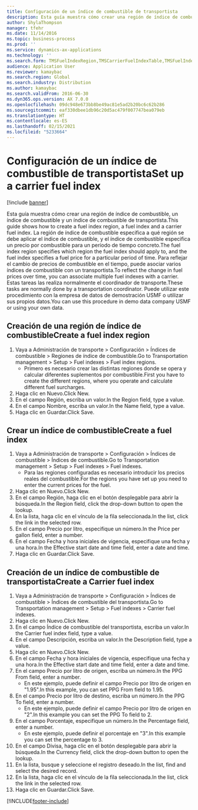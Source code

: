 ```yaml
---
title: Configuración de un índice de combustible de transportista
description: Esta guía muestra cómo crear una región de índice de combustible, un índice de combustible y un índice de combustible de transportista.
author: ShylaThompson
manager: tfehr
ms.date: 11/14/2016
ms.topic: business-process
ms.prod: ''
ms.service: dynamics-ax-applications
ms.technology: ''
ms.search.form: TMSFuelIndexRegion,TMSCarrierFuelIndexTable,TMSFuelIndex
audience: Application User
ms.reviewer: kamaybac
ms.search.region: Global
ms.search.industry: Distribution
ms.author: kamaybac
ms.search.validFrom: 2016-06-30
ms.dyn365.ops.version: AX 7.0.0
ms.openlocfilehash: 09dc948e673bb8be49ac81e5ad2b20bc6c62b286
ms.sourcegitcommit: eaf330dbee1db96c20d5ac479f007747bea079eb
ms.translationtype: HT
ms.contentlocale: es-ES
ms.lasthandoff: 02/15/2021
ms.locfileid: "5233664"
---
```

# <a name="set-up-a-carrier-fuel-index"></a><span data-ttu-id="01d73-103">Configuración de un índice de combustible de transportista</span><span class="sxs-lookup"><span data-stu-id="01d73-103">Set up a carrier fuel index</span></span>

[!include [banner](../../includes/banner.md)]

<span data-ttu-id="01d73-104">Esta guía muestra cómo crear una región de índice de combustible, un índice de combustible y un índice de combustible de transportista.</span><span class="sxs-lookup"><span data-stu-id="01d73-104">This guide shows how to create a fuel index region, a fuel index and a carrier fuel index.</span></span> <span data-ttu-id="01d73-105">La región de índice de combustible especifica a qué región se debe aplicar el índice de combustible, y el índice de combustible especifica un precio por combustible para un período de tiempo concreto.</span><span class="sxs-lookup"><span data-stu-id="01d73-105">The fuel index region specifies which region the fuel index should apply to, and the fuel index specifies a fuel price for a particular period of time.</span></span> <span data-ttu-id="01d73-106">Para reflejar el cambio de precios de combustible en el tiempo, puede asociar varios índices de combustible con un transportista.</span><span class="sxs-lookup"><span data-stu-id="01d73-106">To reflect the change in fuel prices over time, you can associate multiple fuel indexes with a carrier.</span></span>  <span data-ttu-id="01d73-107">Estas tareas las realiza normalmente el coordinador de transporte.</span><span class="sxs-lookup"><span data-stu-id="01d73-107">These tasks are normally done by a transportation coordinator.</span></span> <span data-ttu-id="01d73-108">Puede utilizar este procedimiento con la empresa de datos de demostración USMF o utilizar sus propios datos.</span><span class="sxs-lookup"><span data-stu-id="01d73-108">You can use this procedure in demo data company USMF or using your own data.</span></span>


## <a name="create-a-fuel-index-region"></a><span data-ttu-id="01d73-109">Creación de una región de índice de combustible</span><span class="sxs-lookup"><span data-stu-id="01d73-109">Create a fuel index region</span></span>
1. <span data-ttu-id="01d73-110">Vaya a Administración de transporte > Configuración > Índices de combustible > Regiones de índice de combustible.</span><span class="sxs-lookup"><span data-stu-id="01d73-110">Go to Transportation management > Setup > Fuel indexes > Fuel index regions.</span></span>
    * <span data-ttu-id="01d73-111">Primero es necesario crear las distintas regiones donde se opera y calcular diferentes suplementos por combustible.</span><span class="sxs-lookup"><span data-stu-id="01d73-111">First you have to create the different regions, where you operate and calculate different fuel surcharges.</span></span>  
2. <span data-ttu-id="01d73-112">Haga clic en Nuevo.</span><span class="sxs-lookup"><span data-stu-id="01d73-112">Click New.</span></span>
3. <span data-ttu-id="01d73-113">En el campo Región, escriba un valor.</span><span class="sxs-lookup"><span data-stu-id="01d73-113">In the Region field, type a value.</span></span>
4. <span data-ttu-id="01d73-114">En el campo Nombre, escriba un valor.</span><span class="sxs-lookup"><span data-stu-id="01d73-114">In the Name field, type a value.</span></span>
5. <span data-ttu-id="01d73-115">Haga clic en Guardar.</span><span class="sxs-lookup"><span data-stu-id="01d73-115">Click Save.</span></span>

## <a name="create-a-fuel-index"></a><span data-ttu-id="01d73-116">Crear un índice de combustible</span><span class="sxs-lookup"><span data-stu-id="01d73-116">Create a fuel index</span></span>
1. <span data-ttu-id="01d73-117">Vaya a Administración de transporte > Configuración > Índices de combustible > Índices de combustible.</span><span class="sxs-lookup"><span data-stu-id="01d73-117">Go to Transportation management > Setup > Fuel indexes > Fuel indexes.</span></span>
    * <span data-ttu-id="01d73-118">Para las regiones configuradas es necesario introducir los precios reales del combustible.</span><span class="sxs-lookup"><span data-stu-id="01d73-118">For the regions you have set up you need to enter the current prices for the fuel.</span></span>  
2. <span data-ttu-id="01d73-119">Haga clic en Nuevo.</span><span class="sxs-lookup"><span data-stu-id="01d73-119">Click New.</span></span>
3. <span data-ttu-id="01d73-120">En el campo Región, haga clic en el botón desplegable para abrir la búsqueda.</span><span class="sxs-lookup"><span data-stu-id="01d73-120">In the Region field, click the drop-down button to open the lookup.</span></span>
4. <span data-ttu-id="01d73-121">En la lista, haga clic en el vínculo de la fila seleccionada.</span><span class="sxs-lookup"><span data-stu-id="01d73-121">In the list, click the link in the selected row.</span></span>
5. <span data-ttu-id="01d73-122">En el campo Precio por litro, especifique un número.</span><span class="sxs-lookup"><span data-stu-id="01d73-122">In the Price per gallon field, enter a number.</span></span>
6. <span data-ttu-id="01d73-123">En el campo Fecha y hora iniciales de vigencia, especifique una fecha y una hora.</span><span class="sxs-lookup"><span data-stu-id="01d73-123">In the Effective start date and time field, enter a date and time.</span></span>
7. <span data-ttu-id="01d73-124">Haga clic en Guardar.</span><span class="sxs-lookup"><span data-stu-id="01d73-124">Click Save.</span></span>

## <a name="create-a-carrier-fuel-index"></a><span data-ttu-id="01d73-125">Creación de un índice de combustible de transportista</span><span class="sxs-lookup"><span data-stu-id="01d73-125">Create a Carrier fuel index</span></span>
1. <span data-ttu-id="01d73-126">Vaya a Administración de transporte > Configuración > Índices de combustible > Índices de combustible del transportista.</span><span class="sxs-lookup"><span data-stu-id="01d73-126">Go to Transportation management > Setup > Fuel indexes > Carrier fuel indexes.</span></span>
2. <span data-ttu-id="01d73-127">Haga clic en Nuevo.</span><span class="sxs-lookup"><span data-stu-id="01d73-127">Click New.</span></span>
3. <span data-ttu-id="01d73-128">En el campo Índice de combustible del transportista, escriba un valor.</span><span class="sxs-lookup"><span data-stu-id="01d73-128">In the Carrier fuel index field, type a value.</span></span>
4. <span data-ttu-id="01d73-129">En el campo Descripción, escriba un valor.</span><span class="sxs-lookup"><span data-stu-id="01d73-129">In the Description field, type a value.</span></span>
5. <span data-ttu-id="01d73-130">Haga clic en Nuevo.</span><span class="sxs-lookup"><span data-stu-id="01d73-130">Click New.</span></span>
6. <span data-ttu-id="01d73-131">En el campo Fecha y hora iniciales de vigencia, especifique una fecha y una hora.</span><span class="sxs-lookup"><span data-stu-id="01d73-131">In the Effective start date and time field, enter a date and time.</span></span>
7. <span data-ttu-id="01d73-132">En el campo Precio por litro de origen, escriba un número.</span><span class="sxs-lookup"><span data-stu-id="01d73-132">In the PPG From field, enter a number.</span></span>
    * <span data-ttu-id="01d73-133">En este ejemplo, puede definir el campo Precio por litro de origen en "1.95".</span><span class="sxs-lookup"><span data-stu-id="01d73-133">In this example, you can set PPG From field to 1.95.</span></span>  
8. <span data-ttu-id="01d73-134">En el campo Precio por litro de destino, escriba un número.</span><span class="sxs-lookup"><span data-stu-id="01d73-134">In the PPG To field, enter a number.</span></span>
    * <span data-ttu-id="01d73-135">En este ejemplo, puede definir el campo Precio por litro de origen en "2".</span><span class="sxs-lookup"><span data-stu-id="01d73-135">In this example you can set the PPG To field to 2.</span></span>  
9. <span data-ttu-id="01d73-136">En el campo Porcentaje, especifique un número.</span><span class="sxs-lookup"><span data-stu-id="01d73-136">In the Percentage field, enter a number.</span></span>
    * <span data-ttu-id="01d73-137">En este ejemplo, puede definir el porcentaje en "3".</span><span class="sxs-lookup"><span data-stu-id="01d73-137">In this example you can set the percentage to 3.</span></span>  
10. <span data-ttu-id="01d73-138">En el campo Divisa, haga clic en el botón desplegable para abrir la búsqueda.</span><span class="sxs-lookup"><span data-stu-id="01d73-138">In the Currency field, click the drop-down button to open the lookup.</span></span>
11. <span data-ttu-id="01d73-139">En la lista, busque y seleccione el registro deseado.</span><span class="sxs-lookup"><span data-stu-id="01d73-139">In the list, find and select the desired record.</span></span>
12. <span data-ttu-id="01d73-140">En la lista, haga clic en el vínculo de la fila seleccionada.</span><span class="sxs-lookup"><span data-stu-id="01d73-140">In the list, click the link in the selected row.</span></span>
13. <span data-ttu-id="01d73-141">Haga clic en Guardar.</span><span class="sxs-lookup"><span data-stu-id="01d73-141">Click Save.</span></span>



[!INCLUDE[footer-include](../../../includes/footer-banner.md)]